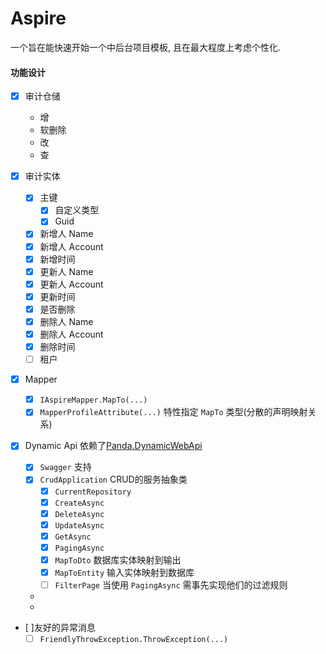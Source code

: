 # Aspire
一个旨在能快速开始一个中后台项目模板, 且在最大程度上考虑个性化. 

#### 功能设计

- [x] 审计仓储
    - 增
    - 软删除
    - 改
    - 查

- [x] 审计实体
    - [x] 主键
	    - [x] 自定义类型
	    - [x] Guid
    - [x] 新增人 Name 
    - [x] 新增人 Account
    - [x] 新增时间
    - [x] 更新人 Name
    - [x] 更新人 Account
    - [x] 更新时间
    - [x] 是否删除
    - [x] 删除人 Name
    - [x] 删除人 Account
    - [x] 删除时间
    - [ ] 租户

- [x] Mapper
    - [x] `IAspireMapper.MapTo(...)`
    - [x] `MapperProfileAttribute(...)` 特性指定 `MapTo` 类型(分散的声明映射关系)

- [x] Dynamic Api 依赖了[Panda.DynamicWebApi](https://github.com/pda-team/Panda.DynamicWebApi)
    - [x] `Swagger` 支持
    - [x] `CrudApplication` CRUD的服务抽象类
        - [x] `CurrentRepository`
        - [x] `CreateAsync`
        - [x] `DeleteAsync`
        - [x] `UpdateAsync`
        - [x] `GetAsync`
        - [x] `PagingAsync`
        - [x] `MapToDto` 数据库实体映射到输出
        - [x] `MapToEntity` 输入实体映射到数据库
        - [ ] `FilterPage` 当使用 `PagingAsync` 需事先实现他们的过滤规则
    - 
    - 

- [ ]友好的异常消息
    - [ ] `FriendlyThrowException.ThrowException(...)`